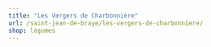 ```yaml
---
title: "Les Vergers de Charbonnière"
url: /saint-jean-de-braye/les-vergers-de-charbonniere/
shop: légumes
---
```

